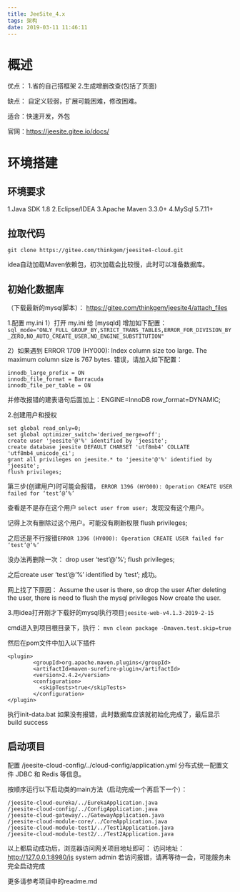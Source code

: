 ```yaml
---
title: JeeSite_4.x
tags: 架构
date: 2019-03-11 11:46:11
---
```


# 概述
优点：
1.省的自己搭框架
2.生成增删改查(包括了页面)

缺点：
自定义较弱，扩展可能困难，修改困难。

适合：快速开发，外包

官网：https://jeesite.gitee.io/docs/

# 环境搭建
## 环境要求
1.Java SDK 1.8
2.Eclipse/IDEA
3.Apache Maven 3.3.0+
4.MySql 5.7.11+

## 拉取代码
`git clone https://gitee.com/thinkgem/jeesite4-cloud.git`

idea自动加载Maven依赖包，初次加载会比较慢，此时可以准备数据库。

## 初始化数据库
（下载最新的mysql脚本）： https://gitee.com/thinkgem/jeesite4/attach_files

1.配置 my.ini
1）打开 my.ini 给 [mysqld] 增加如下配置：
`sql_mode="ONLY_FULL_GROUP_BY,STRICT_TRANS_TABLES,ERROR_FOR_DIVISION_BY_ZERO,NO_AUTO_CREATE_USER,NO_ENGINE_SUBSTITUTION"`

2）如果遇到 ERROR 1709 (HY000): Index column size too large. The maximum column size is 767 bytes.
错误，请加入如下配置：

```
innodb_large_prefix = ON 
innodb_file_format = Barracuda 
innodb_file_per_table = ON
```

并修改报错的建表语句后面加上：ENGINE=InnoDB row_format=DYNAMIC;

2.创建用户和授权
```
set global read_only=0;
set global optimizer_switch='derived_merge=off';
create user 'jeesite'@'%' identified by 'jeesite';
create database jeesite DEFAULT CHARSET 'utf8mb4' COLLATE 'utf8mb4_unicode_ci';
grant all privileges on jeesite.* to 'jeesite'@'%' identified by 'jeesite';
flush privileges;
```

第三步(创建用户)时可能会报错，
`ERROR 1396 (HY000): Operation CREATE USER failed for ‘test’@’%’ `

查看是不是存在这个用户 `select user from user; `发现没有这个用户。 

记得上次有删除过这个用户。可能没有刷新权限 
flush privileges; 

之后还是不行报错`ERROR 1396 (HY000): Operation CREATE USER failed for ‘test’@’%’`

没办法再删除一次： 
drop user ‘test’@’%’; 
flush privileges; 

之后create user ‘test’@’%’ identified by ‘test’; 
成功。 

网上找了下原因： 
Assume the user is there, so drop the user 
After deleting the user, there is need to flush the mysql privileges 
Now create the user.

3.用idea打开刚才下载好的mysql执行项目`jeesite-web-v4.1.3-2019-2-15`

cmd进入到项目根目录下，执行：
`mvn clean package -Dmaven.test.skip=true`

然后在pom文件中加入以下插件
```
<plugin>  
        <groupId>org.apache.maven.plugins</groupId>  
        <artifactId>maven-surefire-plugin</artifactId>  
        <version>2.4.2</version>  
        <configuration>  
          <skipTests>true</skipTests>  
        </configuration>  
</plugin>
```

执行init-data.bat
如果没有报错，此时数据库应该就初始化完成了，最后显示build success

## 启动项目
配置 /jeesite-cloud-config/../cloud-config/application.yml 分布式统一配置文件 JDBC 和 Redis 等信息。

按顺序运行以下启动类的main方法（启动完成一个再启下一个）：
```
/jeesite-cloud-eureka/../EurekaApplication.java
/jeesite-cloud-config/../ConfigApplication.java
/jeesite-cloud-gateway/../GatewayApplication.java
/jeesite-cloud-module-core/../CoreApplication.java
/jeesite-cloud-module-test1/../Test1Application.java
/jeesite-cloud-module-test2/../Test2Application.java
```

以上都启动成功后，浏览器访问网关项目地址即可：
访问地址：http://127.0.0.1:8980/js system admin
若访问报错，请再等待一会，可能服务未完全启动完成

更多请参考项目中的readme.md

